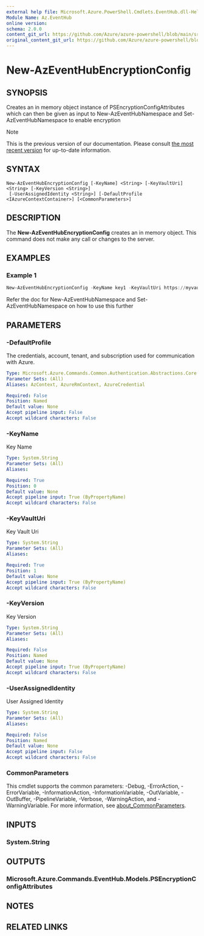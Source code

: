 ```yaml
---
external help file: Microsoft.Azure.PowerShell.Cmdlets.EventHub.dll-Help.xml
Module Name: Az.EventHub
online version: 
schema: 2.0.0
content_git_url: https://github.com/Azure/azure-powershell/blob/main/src/EventHub/EventHub/help/New-AzEventHubEncryptionConfig.md
original_content_git_url: https://github.com/Azure/azure-powershell/blob/main/src/EventHub/EventHub/help/New-AzEventHubEncryptionConfig.md
---
```


# New-AzEventHubEncryptionConfig

## SYNOPSIS
Creates an in memory object instance of PSEncryptionConfigAttributes which can then be given as input to New-AzEventHubNamespace and Set-AzEventHubNamespace to enable encryption 

> [!NOTE]
>This is the previous version of our documentation. Please consult [the most recent version](/powershell/module/az.eventhub/new-azeventhubencryptionconfig) for up-to-date information.

## SYNTAX

```
New-AzEventHubEncryptionConfig [-KeyName] <String> [-KeyVaultUri] <String> [-KeyVersion <String>]
 [-UserAssignedIdentity <String>] [-DefaultProfile <IAzureContextContainer>] [<CommonParameters>]
```

## DESCRIPTION
The **New-AzEventHubEncryptionConfig** creates an in memory object. This command does not make any call or changes to the server. 

## EXAMPLES

### Example 1
```powershell
New-AzEventHubEncryptionConfig -KeyName key1 -KeyVaultUri https://myvaultname.vault.azure.net -UserAssignedIdentity '/subscriptions/{subscriptionId}/resourceGroups/{resourceGroup}/providers/Microsoft.ManagedIdentity/userAssignedIdentities/MSIName2'
```

Refer the doc for New-AzEventHubNamespace and Set-AzEventHubNamespace on how to use this further

## PARAMETERS

### -DefaultProfile
The credentials, account, tenant, and subscription used for communication with Azure.

```yaml
Type: Microsoft.Azure.Commands.Common.Authentication.Abstractions.Core.IAzureContextContainer
Parameter Sets: (All)
Aliases: AzContext, AzureRmContext, AzureCredential

Required: False
Position: Named
Default value: None
Accept pipeline input: False
Accept wildcard characters: False
```

### -KeyName
Key Name

```yaml
Type: System.String
Parameter Sets: (All)
Aliases:

Required: True
Position: 0
Default value: None
Accept pipeline input: True (ByPropertyName)
Accept wildcard characters: False
```

### -KeyVaultUri
Key Vault Uri

```yaml
Type: System.String
Parameter Sets: (All)
Aliases:

Required: True
Position: 1
Default value: None
Accept pipeline input: True (ByPropertyName)
Accept wildcard characters: False
```

### -KeyVersion
Key Version

```yaml
Type: System.String
Parameter Sets: (All)
Aliases:

Required: False
Position: Named
Default value: None
Accept pipeline input: True (ByPropertyName)
Accept wildcard characters: False
```

### -UserAssignedIdentity
User Assigned Identity

```yaml
Type: System.String
Parameter Sets: (All)
Aliases:

Required: False
Position: Named
Default value: None
Accept pipeline input: False
Accept wildcard characters: False
```

### CommonParameters
This cmdlet supports the common parameters: -Debug, -ErrorAction, -ErrorVariable, -InformationAction, -InformationVariable, -OutVariable, -OutBuffer, -PipelineVariable, -Verbose, -WarningAction, and -WarningVariable. For more information, see [about_CommonParameters](http://go.microsoft.com/fwlink/?LinkID=113216).

## INPUTS

### System.String

## OUTPUTS

### Microsoft.Azure.Commands.EventHub.Models.PSEncryptionConfigAttributes

## NOTES

## RELATED LINKS

